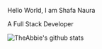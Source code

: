 Hello World, I am Shafa Naura

A Full Stack Developer

<img align="center" src="https://github-readme-stats.vercel.app/api?username=shafanaura&show_icons=true&include_all_commits=true&theme=radical" alt="TheAbbie's github stats" />
